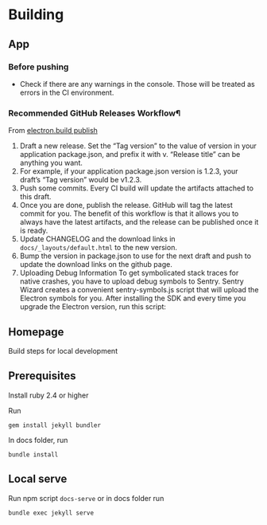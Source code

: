 # Building

## App
### Before pushing
* Check if there are any warnings in the console. Those will be treated as errors in the CI environment.

### Recommended GitHub Releases Workflow¶
From [electron.build publish](https://www.electron.build/configuration/publish#recommended-github-releases-workflow)

1. Draft a new release. Set the “Tag version” to the value of version in your application package.json, and prefix it with v. “Release title” can be anything you want.
2. For example, if your application package.json version is 1.2.3, your draft’s “Tag version” would be v1.2.3.
3. Push some commits. Every CI build will update the artifacts attached to this draft.
4. Once you are done, publish the release. GitHub will tag the latest commit for you.
The benefit of this workflow is that it allows you to always have the latest artifacts, and the release can be published once it is ready.
5. Update CHANGELOG and the download links in `docs/_layouts/default.html` to the new version.
5. Bump the version in package.json to use for the next draft and push to update the download links on the github page.
6. Uploading Debug Information
To get symbolicated stack traces for native crashes, you have to upload debug symbols to Sentry. Sentry Wizard creates a convenient sentry-symbols.js script that will upload the Electron symbols for you. After installing the SDK and every time you upgrade the Electron version, run this script:

## Homepage

Build steps for local development

## Prerequisites
Install ruby 2.4 or higher

Run
```
gem install jekyll bundler
```

In docs folder, run
```
bundle install
```

## Local serve

Run npm script `docs-serve` or in docs folder run
```
bundle exec jekyll serve
```
